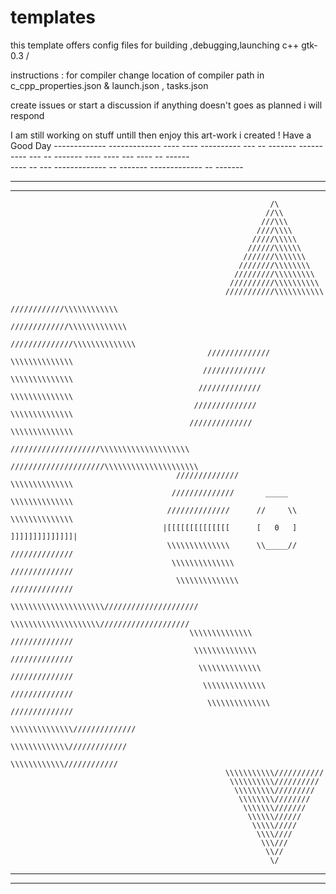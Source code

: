 # templates
this template offers config files for building ,debugging,launching c++ gtk-0.3 / 

instructions : for compiler
change location of compiler path in c_cpp_properties.json & launch.json , tasks.json

create issues  or start a discussion if anything doesn't goes as planned i will respond 
 
 I am still working on stuff untill then enjoy this art-work i created ! Have a Good Day
                                           -------------
                                           -------------
                                           ----
                                           ----
                                           ----------    ---   --   -------
                                           ----------     --- --    ------- 
                                           ----            ----     ---
                                           ----             --      ------  
                                           ----             --      ---
                                           -------------    --      -------
                                           -------------    --      -------
__________________________________________________________________________________________________________________________________
---------------------------------------------------------------------------------------------------------------------------------- 
                                                              /\                                                               
                                                             //\\
                                                            ///\\\
                                                           ////\\\\
                                                          /////\\\\\
                                                         //////\\\\\\
                                                        ///////\\\\\\\
                                                       ////////\\\\\\\\
                                                      /////////\\\\\\\\\
                                                     //////////\\\\\\\\\\
                                                    ///////////\\\\\\\\\\\
                                                   ////////////\\\\\\\\\\\\
                                                  /////////////\\\\\\\\\\\\\
                                                 //////////////\\\\\\\\\\\\\\
                                                //////////////  \\\\\\\\\\\\\\
                                               //////////////    \\\\\\\\\\\\\\
                                              //////////////      \\\\\\\\\\\\\\
                                             //////////////        \\\\\\\\\\\\\\
                                            //////////////          \\\\\\\\\\\\\\
                                           ////////////////////\\\\\\\\\\\\\\\\\\\\
                                          /////////////////////\\\\\\\\\\\\\\\\\\\\\
                                         //////////////                \\\\\\\\\\\\\\
                                        //////////////       _____      \\\\\\\\\\\\\\
                                       //////////////      //     \\     \\\\\\\\\\\\\\
                                      |[[[[[[[[[[[[[[      [   0   ]     ]]]]]]]]]]]]]]|
                                       \\\\\\\\\\\\\\      \\_____//     //////////////
                                        \\\\\\\\\\\\\\                  //////////////
                                         \\\\\\\\\\\\\\                //////////////
                                          \\\\\\\\\\\\\\\\\\\\\/////////////////////
                                           \\\\\\\\\\\\\\\\\\\\////////////////////
                                            \\\\\\\\\\\\\\          //////////////
                                             \\\\\\\\\\\\\\        //////////////
                                              \\\\\\\\\\\\\\      //////////////
                                               \\\\\\\\\\\\\\    //////////////
                                                \\\\\\\\\\\\\\  //////////////
                                                 \\\\\\\\\\\\\\//////////////
                                                  \\\\\\\\\\\\\/////////////
                                                   \\\\\\\\\\\\////////////
                                                    \\\\\\\\\\\///////////
                                                     \\\\\\\\\\//////////
                                                      \\\\\\\\\/////////
                                                       \\\\\\\\////////
                                                        \\\\\\\///////
                                                         \\\\\\//////
                                                          \\\\\/////
                                                           \\\\////
                                                            \\\///
                                                             \\//
                                                              \/  
__________________________________________________________________________________________________________________________________
----------------------------------------------------------------------------------------------------------------------------------